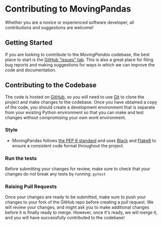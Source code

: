 # Contributing to MovingPandas

Whether you are a novice or experienced software developer, all contributions
and suggestions are welcome!

## Getting Started

If you are looking to contribute to the *MovingPandas* codebase, the best place to
start is the [GitHub "issues" tab](https://github.com/anitagraser/movingpandas/issues).
This is also a great place for filing bug reports and making suggestions for
ways in which we can improve the code and documentation.

## Contributing to the Codebase

The code is hosted on [GitHub](https://github.com/anitagraser/movingpandas),
so you will need to use [Git](http://git-scm.com/) to clone the project and make
changes to the codebase. Once you have obtained a copy of the code, you should
create a development environment that is separate from your existing Python
environment so that you can make and test changes without compromising your
own work environment.

### Style

- MovingPandas follows [the PEP 8
  standard](http://www.python.org/dev/peps/pep-0008/) and uses
  [Black](https://black.readthedocs.io/en/stable/) and
  [Flake8](http://flake8.pycqa.org/en/latest/) to ensure a consistent
  code format throughout the project.

### Run the tests

Before submitting your changes for review, make sure to check that your changes
do not break any tests by running: ``pytest``

### Raising Pull Requests

Once your changes are ready to be submitted, make sure to push your changes to
your fork of the GitHub repo before creating a pull request.  We will review
your changes, and might ask you to make additional changes before it is finally
ready to merge. However, once it's ready, we will merge it, and you will have
successfully contributed to the codebase!
